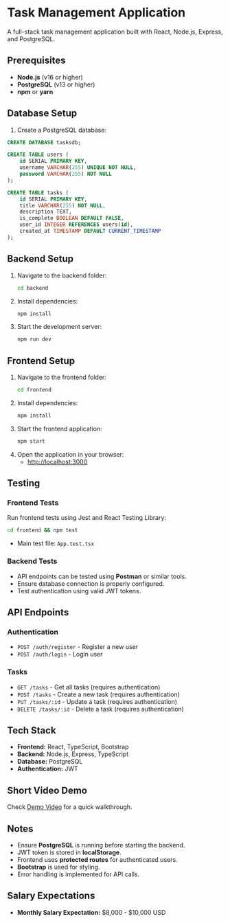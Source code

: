 # Task Management Application

A full-stack task management application built with React, Node.js, Express, and PostgreSQL.

## Prerequisites

- **Node.js** (v16 or higher)
- **PostgreSQL** (v13 or higher)
- **npm** or **yarn**

## Database Setup

1. Create a PostgreSQL database:

```sql
CREATE DATABASE tasksdb;

CREATE TABLE users (
    id SERIAL PRIMARY KEY,
    username VARCHAR(255) UNIQUE NOT NULL,
    password VARCHAR(255) NOT NULL
);

CREATE TABLE tasks (
    id SERIAL PRIMARY KEY,
    title VARCHAR(255) NOT NULL,
    description TEXT,
    is_complete BOOLEAN DEFAULT FALSE,
    user_id INTEGER REFERENCES users(id),
    created_at TIMESTAMP DEFAULT CURRENT_TIMESTAMP
);
```

## Backend Setup

1. Navigate to the backend folder:
    ```sh
    cd backend
    ```
2. Install dependencies:
    ```sh
    npm install
    ```
3. Start the development server:
    ```sh
    npm run dev
    ```

## Frontend Setup

1. Navigate to the frontend folder:
    ```sh
    cd frontend
    ```
2. Install dependencies:
    ```sh
    npm install
    ```
3. Start the frontend application:
    ```sh
    npm start
    ```
4. Open the application in your browser:
    - [http://localhost:3000](http://localhost:3000)

## Testing

### Frontend Tests
Run frontend tests using Jest and React Testing Library:
```sh
cd frontend && npm test
```
- Main test file: `App.test.tsx`

### Backend Tests
- API endpoints can be tested using **Postman** or similar tools.
- Ensure database connection is properly configured.
- Test authentication using valid JWT tokens.

## API Endpoints

### Authentication
- `POST /auth/register` - Register a new user
- `POST /auth/login` - Login user

### Tasks
- `GET /tasks` - Get all tasks (requires authentication)
- `POST /tasks` - Create a new task (requires authentication)
- `PUT /tasks/:id` - Update a task (requires authentication)
- `DELETE /tasks/:id` - Delete a task (requires authentication)

## Tech Stack

- **Frontend:** React, TypeScript, Bootstrap
- **Backend:** Node.js, Express, TypeScript
- **Database:** PostgreSQL
- **Authentication:** JWT

## Short Video Demo
Check [Demo Video](https://youtu.be/SwHZSdhL2-w) for a quick walkthrough.

## Notes

- Ensure **PostgreSQL** is running before starting the backend.
- JWT token is stored in **localStorage**.
- Frontend uses **protected routes** for authenticated users.
- **Bootstrap** is used for styling.
- Error handling is implemented for API calls.

## Salary Expectations

- **Monthly Salary Expectation:** $8,000 - $10,000 USD
